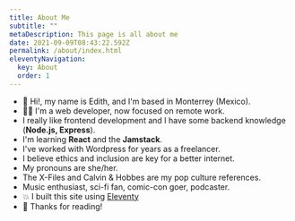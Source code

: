 ```yaml
---
title: About Me
subtitle: ""
metaDescription: This page is all about me
date: 2021-09-09T08:43:22.592Z
permalink: /about/index.html
eleventyNavigation:
  key: About
  order: 1
---
```



* 👋 Hi!, my name is Edith, and I'm based in Monterrey (Mexico).
* 👩‍💻 I'm a web developer, now focused on remote work.
* I really like frontend development and I have some backend knowledge (**Node.js, Express**).
* I'm learning **React** and the **Jamstack**.
* I've worked with Wordpress for years as a freelancer.
* I believe ethics and inclusion are key for a better internet.
* My pronouns are she/her.
* The X-Files and Calvin & Hobbes are my pop culture references.
* Music enthusiast, sci-fi fan, comic-con goer, podcaster.
* 💥 I built this site using [Eleventy](https://www.11ty.dev/)
* 🌈 Thanks for reading!
